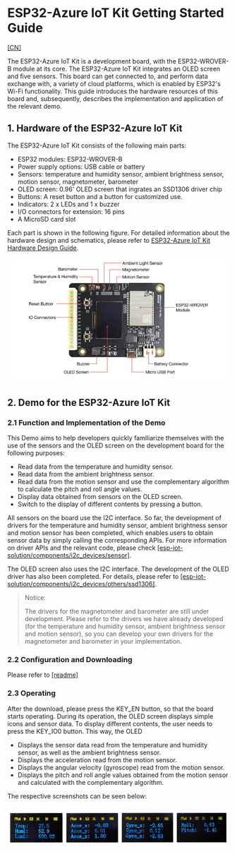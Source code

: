 # ESP32-Azure IoT Kit Getting Started Guide

[[CN]](./readme_cn.md)

The ESP32-Azure IoT Kit is a development board, with the ESP32-WROVER-B module at its core. The ESP32-Azure IoT Kit integrates an OLED screen and five sensors. This board can get connected to, and perform data exchange with, a variety of cloud platforms, which is enabled by ESP32's Wi-Fi functionality. This guide introduces the hardware resources of this board and, subsequently, describes the implementation and application of the relevant demo. 

## 1. Hardware of the ESP32-Azure IoT Kit 
The ESP32-Azure IoT Kit consists of the following main parts:
 
  * ESP32 modules: ESP32-WROVER-B
  * Power supply options: USB cable or battery 
  * Sensors: temperature and humidity sensor, ambient brightness sensor, motion sensor, magnetometer, barometer
  * OLED screen: 0.96' OLED screen that ingrates an SSD1306 driver chip
  * Buttons: A reset button and a button for customized use.
  * Indicators: 2 x LEDs and 1 x buzzer
  * I/O connectors for extension: 16 pins
  * A MicroSD card slot

Each part is shown in the following figure. For detailed information about the hardware design and schematics, please refer to [ESP32-Azure IoT Kit Hardware Design Guide](https://www.espressif.com/sites/default/files/documentation/esp32-azure_iot_kit_hardware_design_guide__en.pdf).

<img src="../../documents/_static/esp32_azure_iot_kit/esp32-azure_iot_kit.jpg"> 

## 2. Demo for the ESP32-Azure IoT Kit

### 2.1 Function and Implementation of the Demo
This Demo aims to help developers quickly familiarize themselves with the use of the sensors and the OLED screen on the development board for the following purposes:

  * Read data from the temperature and humidity sensor.
  * Read data from the ambient brightness sensor.
  * Read data from the motion sensor and use the complementary algorithm to calculate the pitch and roll angle values.
  * Display data obtained from sensors on the OLED screen.
  * Switch to the display of different contents by pressing a button. 

All sensors on the board use the I2C interface. So far, the development of drivers for the temperature and humidity sensor, ambient brightness sensor and motion sensor has been completed, which enables users to obtain sensor data by simply calling the corresponding APIs. For more information on driver APIs and the relevant code, please check [[esp-iot-solution/components/i2c_devices/sensor]](./../../components/i2c_devices/sensor).
   
The OLED screen also uses the I2C interface. The development of the OLED driver has also been completed. For details, please refer to [[esp-iot-solution/components/i2c_devices/others/ssd1306]](./../../components/i2c_devices/others/ssd1306).

> Notice: 
> 
> The drivers for the magnetometer and barometer are still under development. Please refer to the drivers we have already developed (for the temperature and humidity sensor, ambient brightness sensor and motion sensor), so you can develop your own drivers for the magnetometer and barometer in your implementation.

### 2.2 Configuration and Downloading

Please refer to [[readme]](./../../readme.md#preparation)

### 2.3 Operating

After the download, please press the KEY_EN button, so that the board starts operating. During its operation, the OLED screen displays simple icons and sensor data.
To display different contents, the user needs to press the KEY_IO0 button. This way, the OLED

  * Displays the sensor data read from the temperature and humidity sensor, as well as the ambient brightness sensor.
  * Displays the acceleration read from the motion sensor.
  * Displays the angular velocity (gyroscope) read from the motion sensor.
  * Displays the pitch and roll angle values obtained from the motion sensor and calculated with the complementary algorithm.

The respective screenshots can be seen below:

<img src="../../documents/_static/esp32_azure_iot_kit/oled_show_pages.png">



